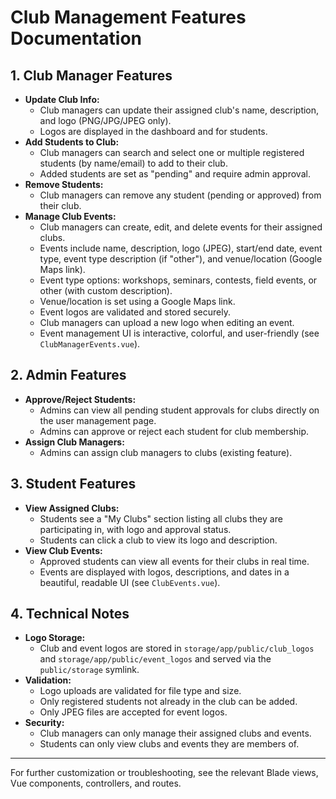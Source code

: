 # Club Management Features Documentation

## 1. Club Manager Features
- **Update Club Info:**
  - Club managers can update their assigned club's name, description, and logo (PNG/JPG/JPEG only).
  - Logos are displayed in the dashboard and for students.
- **Add Students to Club:**
  - Club managers can search and select one or multiple registered students (by name/email) to add to their club.
  - Added students are set as "pending" and require admin approval.
- **Remove Students:**
  - Club managers can remove any student (pending or approved) from their club.
- **Manage Club Events:**
  - Club managers can create, edit, and delete events for their assigned clubs.
  - Events include name, description, logo (JPEG), start/end date, event type, event type description (if "other"), and venue/location (Google Maps link).
  - Event type options: workshops, seminars, contests, field events, or other (with custom description).
  - Venue/location is set using a Google Maps link.
  - Event logos are validated and stored securely.
  - Club managers can upload a new logo when editing an event.
  - Event management UI is interactive, colorful, and user-friendly (see `ClubManagerEvents.vue`).

## 2. Admin Features
- **Approve/Reject Students:**
  - Admins can view all pending student approvals for clubs directly on the user management page.
  - Admins can approve or reject each student for club membership.
- **Assign Club Managers:**
  - Admins can assign club managers to clubs (existing feature).

## 3. Student Features
- **View Assigned Clubs:**
  - Students see a "My Clubs" section listing all clubs they are participating in, with logo and approval status.
  - Students can click a club to view its logo and description.
- **View Club Events:**
  - Approved students can view all events for their clubs in real time.
  - Events are displayed with logos, descriptions, and dates in a beautiful, readable UI (see `ClubEvents.vue`).

## 4. Technical Notes
- **Logo Storage:**
  - Club and event logos are stored in `storage/app/public/club_logos` and `storage/app/public/event_logos` and served via the `public/storage` symlink.
- **Validation:**
  - Logo uploads are validated for file type and size.
  - Only registered students not already in the club can be added.
  - Only JPEG files are accepted for event logos.
- **Security:**
  - Club managers can only manage their assigned clubs and events.
  - Students can only view clubs and events they are members of.

---
For further customization or troubleshooting, see the relevant Blade views, Vue components, controllers, and routes.
